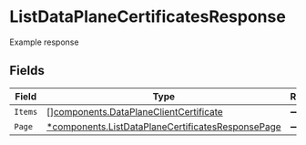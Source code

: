 # ListDataPlaneCertificatesResponse

Example response


## Fields

| Field                                                                                                                 | Type                                                                                                                  | Required                                                                                                              | Description                                                                                                           |
| --------------------------------------------------------------------------------------------------------------------- | --------------------------------------------------------------------------------------------------------------------- | --------------------------------------------------------------------------------------------------------------------- | --------------------------------------------------------------------------------------------------------------------- |
| `Items`                                                                                                               | [][components.DataPlaneClientCertificate](../../models/components/dataplaneclientcertificate.md)                      | :heavy_minus_sign:                                                                                                    | N/A                                                                                                                   |
| `Page`                                                                                                                | [*components.ListDataPlaneCertificatesResponsePage](../../models/components/listdataplanecertificatesresponsepage.md) | :heavy_minus_sign:                                                                                                    | N/A                                                                                                                   |